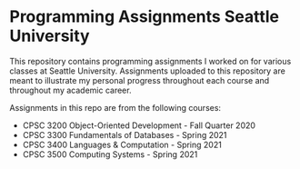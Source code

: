 # Programming Assignments Seattle University

This repository contains programming assignments I worked on for various classes at Seattle University. Assignments uploaded to this repository are meant to illustrate my personal progress throughout each course and throughout my academic career.

Assignments in this repo are from the following courses:
- CPSC 3200       Object-Oriented Development - Fall Quarter 2020
- CPSC 3300       Fundamentals of Databases   - Spring 2021 
- CPSC 3400       Languages & Computation     - Spring 2021
- CPSC 3500       Computing Systems           - Spring 2021
